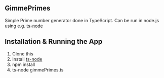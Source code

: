 ## GimmePrimes

Simple Prime number generator done in TypeScript. Can be run in node.js using e.g. [ts-node](https://github.com/TypeStrong/ts-node)

## Installation & Running the App

1. Clone this
2. Install [ts-node](https://github.com/TypeStrong/ts-node)
3. npm install
4. ts-node gimmePrimes.ts
